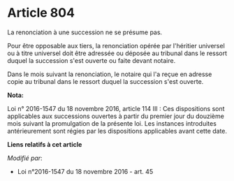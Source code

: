 # Article 804

La renonciation à une succession ne se présume pas. 

Pour être opposable aux tiers, la renonciation opérée par l'héritier universel ou à titre universel doit être adressée ou
déposée au tribunal dans le ressort duquel la succession s'est ouverte ou faite devant notaire.

Dans le mois suivant la renonciation, le notaire qui l'a reçue en adresse copie au tribunal dans le ressort duquel la
succession s'est ouverte.

**Nota:**

Loi n° 2016-1547 du 18 novembre 2016, article 114 III : Ces dispositions sont applicables aux successions ouvertes à partir
du premier jour du douzième mois suivant la promulgation de la présente loi. Les instances introduites antérieurement sont
régies par les dispositions applicables avant cette date.

**Liens relatifs à cet article**

_Modifié par_:

  - Loi n°2016-1547 du 18 novembre 2016 - art. 45
